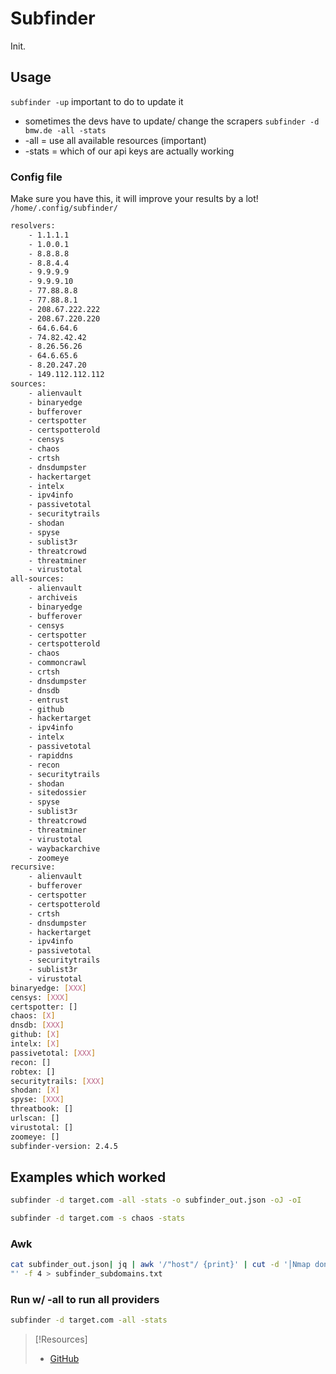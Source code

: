 
# Subfinder
Init.
## Usage
`subfinder -up` important to do to update it
- sometimes the devs have to update/ change the scrapers
`subfinder -d bmw.de -all -stats` 
- -all = use all available resources (important) 
- -stats = which of our api keys are actually working
### Config file
Make sure you have this, it will improve your results by a lot! `/home/.config/subfinder/`
```bash
resolvers:
    - 1.1.1.1
    - 1.0.0.1
    - 8.8.8.8
    - 8.8.4.4
    - 9.9.9.9
    - 9.9.9.10
    - 77.88.8.8
    - 77.88.8.1
    - 208.67.222.222
    - 208.67.220.220
    - 64.6.64.6
    - 74.82.42.42
    - 8.26.56.26
    - 64.6.65.6
    - 8.20.247.20
    - 149.112.112.112
sources:
    - alienvault
    - binaryedge
    - bufferover
    - certspotter
    - certspotterold
    - censys
    - chaos
    - crtsh
    - dnsdumpster
    - hackertarget
    - intelx
    - ipv4info
    - passivetotal
    - securitytrails
    - shodan
    - spyse
    - sublist3r
    - threatcrowd
    - threatminer
    - virustotal
all-sources:
    - alienvault
    - archiveis
    - binaryedge
    - bufferover
    - censys
    - certspotter
    - certspotterold
    - chaos
    - commoncrawl
    - crtsh
    - dnsdumpster
    - dnsdb
    - entrust
    - github
    - hackertarget
    - ipv4info
    - intelx
    - passivetotal
    - rapiddns
    - recon
    - securitytrails
    - shodan
    - sitedossier
    - spyse
    - sublist3r
    - threatcrowd
    - threatminer
    - virustotal
    - waybackarchive
    - zoomeye
recursive:
    - alienvault
    - bufferover
    - certspotter
    - certspotterold
    - crtsh
    - dnsdumpster
    - hackertarget
    - ipv4info
    - passivetotal
    - securitytrails
    - sublist3r
    - virustotal
binaryedge: [XXX]
censys: [XXX]
certspotter: []
chaos: [X]
dnsdb: [XXX]
github: [X]
intelx: [X]
passivetotal: [XXX]
recon: []
robtex: []
securitytrails: [XXX]
shodan: [X]
spyse: [XXX]
threatbook: []
urlscan: []
virustotal: []
zoomeye: []
subfinder-version: 2.4.5
```
## Examples which worked
```bash
subfinder -d target.com -all -stats -o subfinder_out.json -oJ -oI

subfinder -d target.com -s chaos -stats
```
### Awk
```bash
cat subfinder_out.json| jq | awk '/"host"/ {print}' | cut -d '│Nmap done: 1067 IP addresses (1067 hosts up) scanned in 98161.08 seconds
"' -f 4 > subfinder_subdomains.txt
```
### Run w/ -all to run all providers
```bash
subfinder -d target.com -all -stats
```

> [!Resources]
> - [GitHub](https://github.com/projectdiscovery/subfinder?tab=readme-ov-file)

